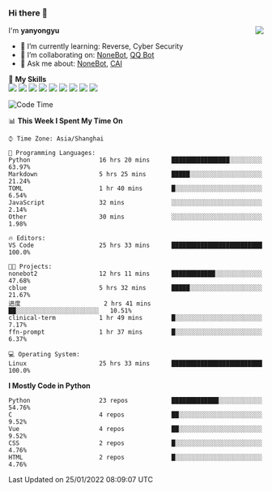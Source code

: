 ### Hi there 👋

<a href="#">
  <img align="right" src="https://github-readme-stats.vercel.app/api?username=yanyongyu&count_private=true&show_icons=true&bg_color=15,f2f7fd,E0EAFC" />
</a>

I'm **yanyongyu**

- 🌱 I’m currently learning: Reverse, Cyber Security
- 👯 I’m collaborating on: [NoneBot](https://github.com/nonebot), [QQ Bot](https://github.com/Mrs4s/go-cqhttp)
- 💬 Ask me about: [NoneBot](https://github.com/nonebot), [CAI](https://github.com/cscs181/CAI)

🌟 **My Skills**  
![](https://img.shields.io/badge/-Python-3e74a2?style=flat-square&logo=Python&logoColor=fff)
![](https://img.shields.io/badge/-Node.js-339933?style=flat-square&logo=Node.js&logoColor=fff)
![](https://img.shields.io/badge/-Vue-4fc08d?style=flat-square&logo=Vue.js&logoColor=fff)
![](https://img.shields.io/badge/-React-2d98ce?style=flat-square&logo=React&logoColor=fff)
![](https://img.shields.io/badge/-Docker-2496ED?style=flat-square&logo=Docker&logoColor=fff)
![](https://img.shields.io/badge/-Linux-000000?style=flat-square&logo=Linux&logoColor=fff)
![](https://img.shields.io/badge/-MySQL-4479A1?style=flat-square&logo=MySQL&logoColor=fff)
![](https://img.shields.io/badge/-Redis-DC382D?style=flat-square&logo=Redis&logoColor=fff)
![](https://img.shields.io/badge/-MongoDB-47A248?style=flat-square&logo=MongoDB&logoColor=fff)

<!--START_SECTION:waka-->
![Code Time](http://img.shields.io/badge/Code%20Time-2%2C057%20hrs%2041%20mins-blue)

📊 **This Week I Spent My Time On** 

```text
⌚︎ Time Zone: Asia/Shanghai

💬 Programming Languages: 
Python                   16 hrs 20 mins      ████████████████░░░░░░░░░   63.97% 
Markdown                 5 hrs 25 mins       █████░░░░░░░░░░░░░░░░░░░░   21.24% 
TOML                     1 hr 40 mins        █░░░░░░░░░░░░░░░░░░░░░░░░   6.54% 
JavaScript               32 mins             ░░░░░░░░░░░░░░░░░░░░░░░░░   2.14% 
Other                    30 mins             ░░░░░░░░░░░░░░░░░░░░░░░░░   1.98%

🔥 Editors: 
VS Code                  25 hrs 33 mins      █████████████████████████   100.0%

🐱‍💻 Projects: 
nonebot2                 12 hrs 11 mins      ████████████░░░░░░░░░░░░░   47.68% 
cblue                    5 hrs 32 mins       █████░░░░░░░░░░░░░░░░░░░░   21.67% 
进度                       2 hrs 41 mins       ██░░░░░░░░░░░░░░░░░░░░░░░   10.51% 
clinical-term            1 hr 49 mins        █░░░░░░░░░░░░░░░░░░░░░░░░   7.17% 
ffn-prompt               1 hr 37 mins        █░░░░░░░░░░░░░░░░░░░░░░░░   6.37%

💻 Operating System: 
Linux                    25 hrs 33 mins      █████████████████████████   100.0%

```

**I Mostly Code in Python** 

```text
Python                   23 repos            █████████████░░░░░░░░░░░░   54.76% 
C                        4 repos             ██░░░░░░░░░░░░░░░░░░░░░░░   9.52% 
Vue                      4 repos             ██░░░░░░░░░░░░░░░░░░░░░░░   9.52% 
CSS                      2 repos             █░░░░░░░░░░░░░░░░░░░░░░░░   4.76% 
HTML                     2 repos             █░░░░░░░░░░░░░░░░░░░░░░░░   4.76%

```



 Last Updated on 25/01/2022 08:09:07 UTC
<!--END_SECTION:waka-->
